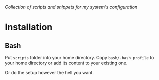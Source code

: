 *Collection of scripts and snippets for my system's configuration*

# Installation

## Bash
Put `scripts` folder into your home directory.
Copy `bash/.bash_profile` to your home directory or add its content to your existing one.

Or do the setup however the hell you want.
